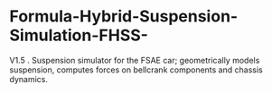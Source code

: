 # Formula-Hybrid-Suspension-Simulation-FHSS-
V1.5 . Suspension simulator for the FSAE car; geometrically models suspension, computes forces on bellcrank components and chassis dynamics. 
